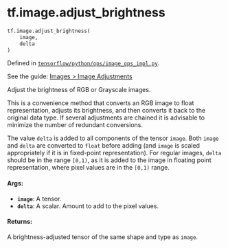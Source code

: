 <div itemscope itemtype="http://developers.google.com/ReferenceObject">
<meta itemprop="name" content="tf.image.adjust_brightness" />
<meta itemprop="path" content="Stable" />
</div>

# tf.image.adjust_brightness

``` python
tf.image.adjust_brightness(
    image,
    delta
)
```



Defined in [`tensorflow/python/ops/image_ops_impl.py`](https://www.tensorflow.org/code/tensorflow/python/ops/image_ops_impl.py).

See the guide: [Images > Image Adjustments](../../../../api_guides/python/image.md#Image_Adjustments)

Adjust the brightness of RGB or Grayscale images.

This is a convenience method that converts an RGB image to float
representation, adjusts its brightness, and then converts it back to the
original data type. If several adjustments are chained it is advisable to
minimize the number of redundant conversions.

The value `delta` is added to all components of the tensor `image`. Both
`image` and `delta` are converted to `float` before adding (and `image` is
scaled appropriately if it is in fixed-point representation). For regular
images, `delta` should be in the range `[0,1)`, as it is added to the image in
floating point representation, where pixel values are in the `[0,1)` range.

#### Args:

* <b>`image`</b>: A tensor.
* <b>`delta`</b>: A scalar. Amount to add to the pixel values.


#### Returns:

A brightness-adjusted tensor of the same shape and type as `image`.